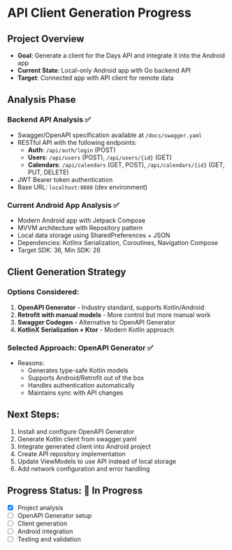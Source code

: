 # API Client Generation Progress

## Project Overview
- **Goal**: Generate a client for the Days API and integrate it into the Android app
- **Current State**: Local-only Android app with Go backend API
- **Target**: Connected app with API client for remote data

## Analysis Phase

### Backend API Analysis ✅
- Swagger/OpenAPI specification available at `/docs/swagger.yaml`
- RESTful API with the following endpoints:
  - **Auth**: `/api/auth/login` (POST)
  - **Users**: `/api/users` (POST), `/api/users/{id}` (GET)
  - **Calendars**: `/api/calendars` (GET, POST), `/api/calendars/{id}` (GET, PUT, DELETE)
- JWT Bearer token authentication
- Base URL: `localhost:8080` (dev environment)

### Current Android App Analysis ✅
- Modern Android app with Jetpack Compose
- MVVM architecture with Repository pattern
- Local data storage using SharedPreferences + JSON
- Dependencies: Kotlinx Serialization, Coroutines, Navigation Compose
- Target SDK: 36, Min SDK: 26

## Client Generation Strategy

### Options Considered:
1. **OpenAPI Generator** - Industry standard, supports Kotlin/Android
2. **Retrofit with manual models** - More control but more manual work
3. **Swagger Codegen** - Alternative to OpenAPI Generator
4. **KotlinX Serialization + Ktor** - Modern Kotlin approach

### Selected Approach: OpenAPI Generator ✅
- Reasons:
  - Generates type-safe Kotlin models
  - Supports Android/Retrofit out of the box
  - Handles authentication automatically
  - Maintains sync with API changes

## Next Steps:
1. Install and configure OpenAPI Generator
2. Generate Kotlin client from swagger.yaml
3. Integrate generated client into Android project
4. Create API repository implementation
5. Update ViewModels to use API instead of local storage
6. Add network configuration and error handling

## Progress Status: 🔄 In Progress
- [x] Project analysis
- [ ] OpenAPI Generator setup
- [ ] Client generation
- [ ] Android integration
- [ ] Testing and validation
